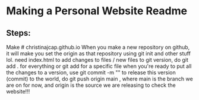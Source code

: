 # Making a Personal Website Readme

## Steps:
Make # christinajcap.github.io
When you make a new repository on github, it will make you set the origin as that repository using git init and other stuff lol.
need index.html
to add changes to files / new files to git version, do git add . for everything or git add <filename> for a specific file
when you're ready to put all the changes to a version, use git commit -m "<name>"
to release this version (commit) to the world, do git push origin main , where main is the branch we are on for now, and origin is the source we are releasing to
check the website!!!